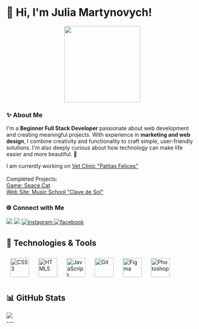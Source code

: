 <h1> 🌿 Hi, I'm Julia Martynovych!</h1>
<div align="center"> <img src="https://media3.giphy.com/media/v1.Y2lkPTc5MGI3NjExc3lodjNiN2VkeHJxZXpkN2dzaTlhdDd3Y3YxcHhqMW5kazIzN2hzYiZlcD12MV9pbnRlcm5hbF9naWZfYnlfaWQmY3Q9Zw/p3EZklu2En7IstEpN6/giphy.gif" align="center" width="200" /> </div>

### ✨ About Me

I'm a **Beginner Full Stack Developer** passionate about web development and creating meaningful projects. With experience in **marketing and web design**, I combine creativity and functionality to craft simple, user-friendly solutions. I'm also deeply curious about how technology can make life easier and more beautiful. 🌸

I am currently working on <a href="https://github.com/julia-martynovych/clinica-app"> Vet Clinic "Patitas Felices"</a><br>
<br>
Completed Projects:<br> 
<a href="https://github.com/julia-martynovych/game-oop"> Game: Space Cat</a><br>
<a href="https://github.com/Noemi1977/toquen-DOM">Web Site: Music School "Clave de Sol"</a><br>


### 🌐 Connect with Me
<div>
  <a href="https://www.linkedin.com/in/martynovych" target="_blank"><img src="https://img.shields.io/badge/-LinkedIn-%230077B5?style=for-the-badge&logo=linkedin&logoColor=white" target="_blank"></a>
  <a href="mailto:martynovych.julia@gmail.com"><img src="https://img.shields.io/badge/-Gmail-%23333?style=for-the-badge&logo=gmail&logoColor=white" target="_blank"></a>
  <a href="https://instagram.com/aw_juli" target="_blank">
<img src=https://img.shields.io/badge/instagram-%23000000.svg?&style=for-the-badge&logo=instagram&logoColor=white alt=instagram style="margin-bottom: 5px;" />
</a>
  <a href="https://www.facebook.com/juliemartynovych" target="_blank">
<img src=https://img.shields.io/badge/facebook-%232E87FB.svg?&style=for-the-badge&logo=facebook&logoColor=white alt=facebook style="margin-bottom: 5px;" />
</a>
</div>



<h2> 🧰 Technologies & Tools</h2>

<div align="left">  
<img style="margin: 10px" src="https://profilinator.rishav.dev/skills-assets/css3-original-wordmark.svg" alt="CSS3" height="50" />  
<img style="margin: 10px" src="https://profilinator.rishav.dev/skills-assets/html5-original-wordmark.svg" alt="HTML5" height="50" />  
<img style="margin: 10px" src="https://profilinator.rishav.dev/skills-assets/javascript-original.svg" alt="JavaScript" height="50" />  
<img style="margin: 10px" src="https://profilinator.rishav.dev/skills-assets/git-scm-icon.svg" alt="Git" height="50" /> 
<img style="margin: 10px" src="https://skillicons.dev/icons?i=figma" alt="Figma" height="50"/>
<img style="margin: 10px" src="https://skillicons.dev/icons?i=ps" alt="Photoshop" height="50" />
</div>


<h2> 📊 GitHub Stats</h2>

<div align="center"><img src="https://github-readme-stats.vercel.app/api?username=julia-martynovych&show_icons=true&count_private=true&hide_border=true" align="left" /></div>  

<br/>  
---
